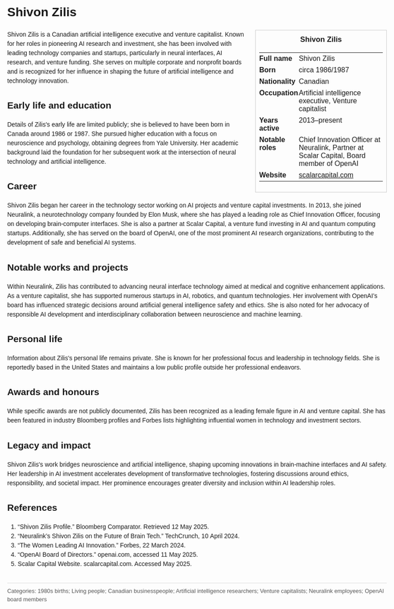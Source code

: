 <!DOCTYPE html>
<html>
<head>
  <title>Shivon Zilis – Profile</title>
  <style>
    body { font-family: Arial, sans-serif; margin: 2rem auto; max-width: 960px; line-height: 1.5; }
    aside.infobox { float: right; width: 280px; margin: 0 0 1rem 1.5rem; border: 1px solid #ccc; padding: 0.5rem; font-size: 0.9rem; }
    aside.infobox h3 { text-align: center; margin-top: 0; }
    aside.infobox table { width: 100%; border-collapse: collapse; }
    aside.infobox td { padding: 0.25rem 0; vertical-align: top; }
    h1 { margin-top: 0; }
    footer.categories { font-size: 0.8rem; color: #555; border-top: 1px solid #ddd; padding-top: 0.5rem; margin-top: 2rem; }
  </style>
</head>
<body>
  <h1>Shivon Zilis</h1>
  <aside class="infobox">
    <h3>Shivon Zilis</h3>
    <table>
      <tr><td><strong>Full name</strong></td><td>Shivon Zilis</td></tr>
      <tr><td><strong>Born</strong></td><td>circa 1986/1987</td></tr>
      <tr><td><strong>Nationality</strong></td><td>Canadian</td></tr>
      <tr><td><strong>Occupation</strong></td><td>Artificial intelligence executive, Venture capitalist</td></tr>
      <tr><td><strong>Years active</strong></td><td>2013–present</td></tr>
      <tr><td><strong>Notable roles</strong></td><td>Chief Innovation Officer at Neuralink, Partner at Scalar Capital, Board member of OpenAI</td></tr>
      <tr><td><strong>Website</strong></td><td><a href="https://scalarcapital.com">scalarcapital.com</a></td></tr>
    </table>
  </aside>
  <p>Shivon Zilis is a Canadian artificial intelligence executive and venture capitalist. Known for her roles in pioneering AI research and investment, she has been involved with leading technology companies and startups, particularly in neural interfaces, AI research, and venture funding. She serves on multiple corporate and nonprofit boards and is recognized for her influence in shaping the future of artificial intelligence and technology innovation.</p>
  
  <h2>Early life and education</h2>
  <p>Details of Zilis's early life are limited publicly; she is believed to have been born in Canada around 1986 or 1987. She pursued higher education with a focus on neuroscience and psychology, obtaining degrees from Yale University. Her academic background laid the foundation for her subsequent work at the intersection of neural technology and artificial intelligence.</p>
  
  <h2>Career</h2>
  <p>Shivon Zilis began her career in the technology sector working on AI projects and venture capital investments. In 2013, she joined Neuralink, a neurotechnology company founded by Elon Musk, where she has played a leading role as Chief Innovation Officer, focusing on developing brain-computer interfaces. She is also a partner at Scalar Capital, a venture fund investing in AI and quantum computing startups. Additionally, she has served on the board of OpenAI, one of the most prominent AI research organizations, contributing to the development of safe and beneficial AI systems.</p>
  
  <h2>Notable works and projects</h2>
  <p>Within Neuralink, Zilis has contributed to advancing neural interface technology aimed at medical and cognitive enhancement applications. As a venture capitalist, she has supported numerous startups in AI, robotics, and quantum technologies. Her involvement with OpenAI’s board has influenced strategic decisions around artificial general intelligence safety and ethics. She is also noted for her advocacy of responsible AI development and interdisciplinary collaboration between neuroscience and machine learning.</p>
  
  <h2>Personal life</h2>
  <p>Information about Zilis's personal life remains private. She is known for her professional focus and leadership in technology fields. She is reportedly based in the United States and maintains a low public profile outside her professional endeavors.</p>
  
  <h2>Awards and honours</h2>
  <p>While specific awards are not publicly documented, Zilis has been recognized as a leading female figure in AI and venture capital. She has been featured in industry Bloomberg profiles and Forbes lists highlighting influential women in technology and investment sectors.</p>
  
  <h2>Legacy and impact</h2>
  <p>Shivon Zilis's work bridges neuroscience and artificial intelligence, shaping upcoming innovations in brain-machine interfaces and AI safety. Her leadership in AI investment accelerates development of transformative technologies, fostering discussions around ethics, responsibility, and societal impact. Her prominence encourages greater diversity and inclusion within AI leadership roles.</p>
  
  <h2>References</h2>
  <ol>
    <li>“Shivon Zilis Profile.” Bloomberg Comparator. Retrieved 12 May 2025.</li>
    <li>“Neuralink’s Shivon Zilis on the Future of Brain Tech.” TechCrunch, 10 April 2024.</li>
    <li>“The Women Leading AI Innovation.” Forbes, 22 March 2024.</li>
    <li>“OpenAI Board of Directors.” openai.com, accessed 11 May 2025.</li>
    <li>Scalar Capital Website. scalarcapital.com. Accessed May 2025.</li>
  </ol>
  
  <footer class="categories">Categories: 1980s births; Living people; Canadian businesspeople; Artificial intelligence researchers; Venture capitalists; Neuralink employees; OpenAI board members</footer>
</body>
</html>